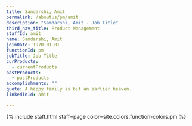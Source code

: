 ```yaml
---
title: Samdarshi, Amit
permalink: /aboutus/pm/amit
description: "Samdarshi, Amit - Job Title"
third_nav_title: Product Management
staffId: amit
name: Samdarshi, Amit
joinDate: 1970-01-01
functionId: pm
jobTitle: Job Title
curProducts:
  - currentProducts
pastProducts:
  - pastProducts
accomplishments: ""
quote: A happy family is but an earlier heaven.
linkedinId: amit

---
```


{% include staff.html staff=page color=site.colors.function-colors.pm %}
